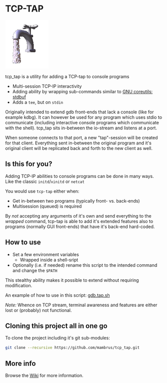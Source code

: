 # TCP-TAP

![logo.png](logo.png)

tcp_tap is a utility for adding a TCP-tap to console programs

* Multi-session TCP-IP interactivity
* Adding ability by wrapping sub-commands similar to
  [GNU coreutils: stdbuf](https://www.gnu.org/software/coreutils/manual/html_node/stdbuf-invocation.html)
* Adds a `tee`, but on `stdin`


Originally intended to extend gdb front-ends that lack a console (like for
example kdbg). It can however be used for any program which uses stdio to
communicate (including interactive console programs which communicate with
the shell). tcp_tap sits in-between the io-stream and listens at a port.

When someone connects to that port, a new "tap"-session will be created for
that client.  Everything sent in-between the original program and it's
original client will be replicated back and forth to the new client as well.

## Is this for you?

Adding TCP-IP abilities to console programs can be done in many ways. Like
the classic `initd`/`xinitd` or `netcat`

You would use `tcp-tap` either when:

* Get in-between two programs (typically front- vs. back-ends)
* Multisession (queued) is required

By *not* accepting any arguments of it's own and send everything to the
*wrapped* command, tcp-tap is able to add it's extended features also to
programs (normally GUI front-ends) that have it's back-end hard-coded.

## How to use

* Set a few environment variables
  * Wrapped inside a shell-sript
* Optionally (i.e. if needed) rename this script to the intended command and
  change the `$PATH`

This stealthy ability makes it possible to extend without requiring modification.

An example of how to use in this script: [gdb.tap.sh](gdb.tap.sh)

*Note:* Whence on TCP stream, terminal awareness and features are either
lost or (probably) not functional.

## Cloning this project all in one go

To clone the project including it's git sub-modules:

```bash
git clone --recursive https://github.com/mambrus/tcp_tap.git
```

## More info

Browse the [Wiki](https://github.com/mambrus/tcp_tap/wiki) for more
information.
